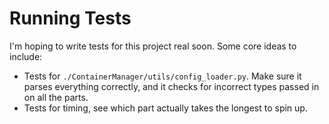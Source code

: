 # Running Tests

I'm hoping to write tests for this project real soon. Some core ideas to include:

- Tests for `./ContainerManager/utils/config_loader.py`. Make sure it parses everything correctly, and it checks for incorrect types passed in on all the parts.
- Tests for timing, see which part actually takes the longest to spin up.
